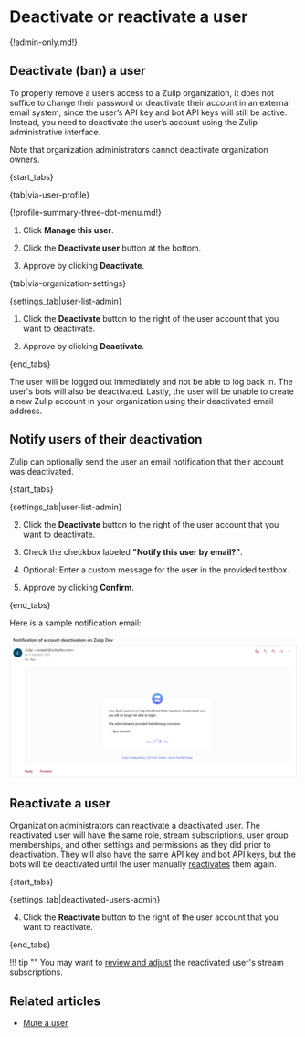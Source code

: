 # Deactivate or reactivate a user

{!admin-only.md!}

## Deactivate (ban) a user

To properly remove a user’s access to a Zulip organization, it does not
suffice to change their password or deactivate their account in an external
email system, since the user’s API key and bot API keys will still be
active. Instead, you need to deactivate the user’s account using the Zulip
administrative interface.

Note that organization administrators cannot deactivate organization owners.

{start_tabs}

{tab|via-user-profile}

{!profile-summary-three-dot-menu.md!}

1. Click **Manage this user**.

1. Click the **Deactivate user** button at the bottom.

1. Approve by clicking **Deactivate**.

{tab|via-organization-settings}

{settings_tab|user-list-admin}

1. Click the **Deactivate** button to the right of the user account that you
   want to deactivate.

1. Approve by clicking **Deactivate**.

{end_tabs}

The user will be logged out immediately and not be able to log back in. The
user's bots will also be deactivated. Lastly, the user will be unable to
create a new Zulip account in your organization using their deactivated
email address.

## Notify users of their deactivation

Zulip can optionally send the user an email notification that their account was deactivated.

{start_tabs}

{settings_tab|user-list-admin}

 2. Click the **Deactivate** button to the right of the user account that you
want to deactivate.

 3. Check the checkbox labeled **"Notify this user by email?"**.

 4. Optional: Enter a custom message for the user in the provided textbox.

 3. Approve by clicking **Confirm**.

{end_tabs}

Here is a sample notification email:

<img src="/static/images/help/deactivate-user-email.png" alt="view-of-admin" width="800"/>

## Reactivate a user

Organization administrators can reactivate a deactivated user. The reactivated
user will have the same role, stream subscriptions, user group memberships, and
other settings and permissions as they did prior to deactivation. They will also
have the same API key and bot API keys, but the bots will be deactivated until
the user manually [reactivates](deactivate-or-reactivate-a-bot) them again.

{start_tabs}

{settings_tab|deactivated-users-admin}

4. Click the **Reactivate** button to the right of the user account that you
want to reactivate.

{end_tabs}

!!! tip ""
    You may want to [review and adjust](/help/manage-user-stream-subscriptions)
    the reactivated user's stream subscriptions.

## Related articles

* [Mute a user](/help/mute-a-user)
